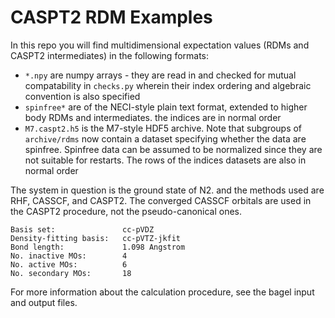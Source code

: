 # CASPT2 RDM Examples
In this repo you will find multidimensional expectation values (RDMs and CASPT2 intermediates) in the following formats:
 - `*.npy` are numpy arrays - they are read in and checked for mutual compatability in `checks.py` wherein their index ordering and algebraic convention is also specified
 - `spinfree*` are of the NECI-style plain text format, extended to higher body RDMs and intermediates. the indices are in normal order
 - `M7.caspt2.h5` is the M7-style HDF5 archive. Note that subgroups of `archive/rdms` now contain a dataset specifying whether the data are spinfree. Spinfree data can be assumed to be normalized since they are not suitable for restarts. The rows of the indices datasets are also in normal order

The system in question is the ground state of N2. and the methods used are RHF, CASSCF, and CASPT2. The converged CASSCF orbitals are used in the CASPT2 procedure, not the pseudo-canonical ones.

```
Basis set:               cc-pVDZ            
Density-fitting basis:   cc-pVTZ-jkfit      
Bond length:             1.098 Angstrom     
No. inactive MOs:        4                  
No. active MOs:          6                  
No. secondary MOs:       18                 
```

For more information about the calculation procedure, see the bagel input and output files.
